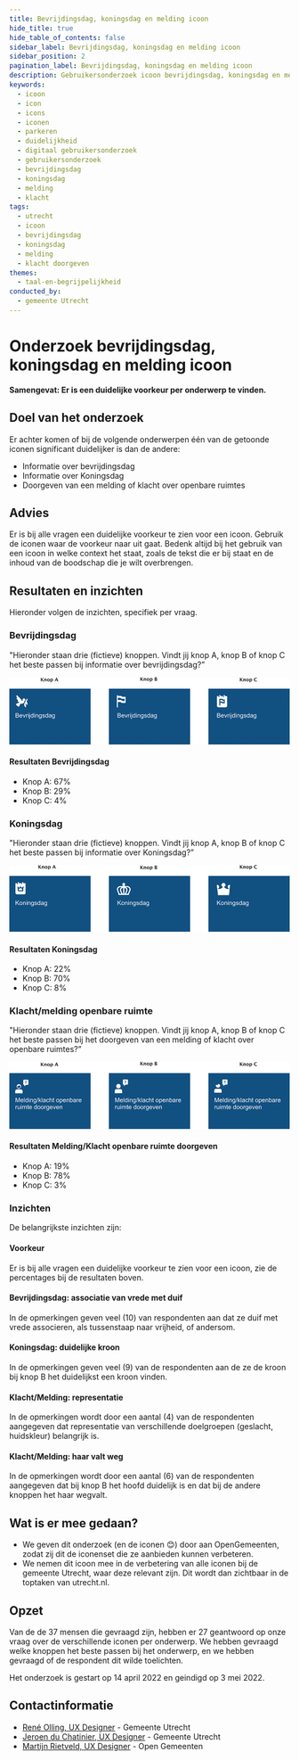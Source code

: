 ```yaml
---
title: Bevrijdingsdag, koningsdag en melding icoon
hide_title: true
hide_table_of_contents: false
sidebar_label: Bevrijdingsdag, koningsdag en melding icoon
sidebar_position: 2
pagination_label: Bevrijdingsdag, koningsdag en melding icoon
description: Gebruikersonderzoek icoon bevrijdingsdag, koningsdag en melding
keywords:
  - icoon
  - icon
  - icons
  - iconen
  - parkeren
  - duidelijkheid
  - digitaal gebruikersonderzoek
  - gebruikersonderzoek
  - bevrijdingsdag
  - koningsdag
  - melding
  - klacht
tags:
  - utrecht
  - icoon
  - bevrijdingsdag
  - koningsdag
  - melding
  - klacht doorgeven
themes:
  - taal-en-begrijpelijkheid
conducted_by:
  - gemeente Utrecht
---
```


<!-- @license CC0-1.0 -->

# Onderzoek bevrijdingsdag, koningsdag en melding icoon

**Samengevat: Er is een duidelijke voorkeur per onderwerp te vinden.**

## Doel van het onderzoek

Er achter komen of bij de volgende onderwerpen één van de getoonde iconen significant duidelijker is dan de andere:

- Informatie over bevrijdingsdag
- Informatie over Koningsdag
- Doorgeven van een melding of klacht over openbare ruimtes

## Advies

Er is bij alle vragen een duidelijke voorkeur te zien voor een icoon. Gebruik de iconen waar de voorkeur naar uit gaat. Bedenk altijd bij het gebruik van een icoon in welke context het staat, zoals de tekst die er bij staat en de inhoud van de boodschap die je wilt overbrengen.

## Resultaten en inzichten

Hieronder volgen de inzichten, specifiek per vraag.

### Bevrijdingsdag

"Hieronder staan drie (fictieve) knoppen. Vindt jij knop A, knop B of knop C het beste passen bij informatie over bevrijdingsdag?”

![de drie bevrijdingsdag iconen](https://raw.githubusercontent.com/nl-design-system/gebruikersonderzoeken/assets/utrecht-bevrijdingsdag__bevrijdingsdag.png)

#### Resultaten Bevrijdingsdag

- Knop A: 67%
- Knop B: 29%
- Knop C: 4%

### Koningsdag

"Hieronder staan drie (fictieve) knoppen. Vindt jij knop A, knop B of knop C het beste passen bij informatie over Koningsdag?”

![de drie Koningsdag iconen](https://raw.githubusercontent.com/nl-design-system/gebruikersonderzoeken/assets/utrecht-bevrijdingsdag__koningsdag.png)

#### Resultaten Koningsdag

- Knop A: 22%
- Knop B: 70%
- Knop C: 8%

### Klacht/melding openbare ruimte

"Hieronder staan drie (fictieve) knoppen. Vindt jij knop A, knop B of knop C het beste passen bij het doorgeven van een melding of klacht over openbare ruimtes?”

![de drie klacht/melding iconen](https://raw.githubusercontent.com/nl-design-system/gebruikersonderzoeken/assets/utrecht-bevrijdingsdag__meldingklacht.png)

#### Resultaten Melding/Klacht openbare ruimte doorgeven

- Knop A: 19%
- Knop B: 78%
- Knop C: 3%

### Inzichten

De belangrijkste inzichten zijn:

#### Voorkeur

Er is bij alle vragen een duidelijke voorkeur te zien voor een icoon, zie de percentages bij de resultaten boven.

#### Bevrijdingsdag: associatie van vrede met duif

In de opmerkingen geven veel (10) van respondenten aan dat ze duif met vrede associeren, als tussenstaap naar vrijheid, of andersom.

#### Koningsdag: duidelijke kroon

In de opmerkingen geven veel (9) van de respondenten aan de ze de kroon bij knop B het duidelijkst een kroon vinden.

#### Klacht/Melding: representatie

In de opmerkingen wordt door een aantal (4) van de respondenten aangegeven dat representatie van verschillende doelgroepen (geslacht, huidskleur) belangrijk is.

#### Klacht/Melding: haar valt weg

In de opmerkingen wordt door een aantal (6) van de respondenten aangegeven dat bij knop B het hoofd duidelijk is en dat bij de andere knoppen het haar wegvalt.

## Wat is er mee gedaan?

- We geven dit onderzoek (en de iconen 😊) door aan OpenGemeenten, zodat zij dit de iconenset die ze aanbieden kunnen verbeteren.
- We nemen dit icoon mee in de verbetering van alle iconen bij de gemeente Utrecht, waar deze relevant zijn. Dit wordt dan zichtbaar in de toptaken van utrecht.nl.

## Opzet

Van de de 37 mensen die gevraagd zijn, hebben er 27 geantwoord op onze vraag over de verschillende iconen per onderwerp. We hebben gevraagd welke knoppen het beste passen bij het onderwerp, en we hebben gevraagd of de respondent dit wilde toelichten.

Het onderzoek is gestart op 14 april 2022 en geindigd op 3 mei 2022.

## Contactinformatie

- [René Olling, UX Designer](mailto:r.olling@utrecht.nl) - Gemeente Utrecht
- [Jeroen du Chatinier, UX Designer](mailto:j.du.chatinier@utrecht.nl) - Gemeente Utrecht
- [Martijn Rietveld, UX Designer](mailto:martijn@opengemeenten.nl) - Open Gemeenten
